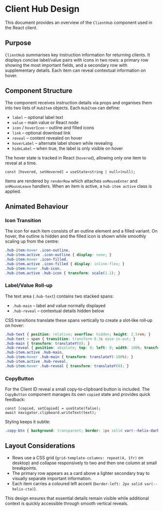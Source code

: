 # Client Hub Design

This document provides an overview of the `ClientHub` component used in the React client.

## Purpose

`ClientHub` summarises key instruction information for returning clients. It displays concise label/value pairs with icons in two rows: a primary row showing the most important fields, and a secondary row with supplementary details. Each item can reveal contextual information on hover.

## Component Structure

The component receives instruction details via props and organises them into two lists of `HubItem` objects. Each `HubItem` can define:

- `label` – optional label text
- `value` – main value or React node
- `icon` / `hoverIcon` – outline and filled icons
- `link` – optional download link
- `reveal` – content revealed on hover
- `hoverLabel` – alternate label shown while revealing
- `hideLabel` – when true, the label is only visible on hover

The hover state is tracked in React (`hovered`), allowing only one item to reveal at a time.

```tsx
const [hovered, setHovered] = useState<string | null>(null);
```

Items are rendered by `renderRow` which attaches `onMouseEnter` and `onMouseLeave` handlers. When an item is active, a `hub-item active` class is applied.

## Animated Behaviour

### Icon Transition

The icon for each item consists of an outline element and a filled variant. On hover, the outline is hidden and the filled icon is shown while smoothly scaling up from the centre:

```css
.hub-item:hover .icon-outline,
.hub-item.active .icon-outline { display: none; }
.hub-item:hover .icon-filled,
.hub-item.active .icon-filled { display: inline-flex; }
.hub-item:hover .hub-icon,
.hub-item.active .hub-icon { transform: scale(1.1); }
```

### Label/Value Roll‑up

The text area (`.hub-text`) contains two stacked spans:

- `.hub-main` – label and value normally displayed
- `.hub-reveal` – contextual details hidden below

CSS transitions translate these spans vertically to create a slot‑like roll‑up on hover:

```css
.hub-text { position: relative; overflow: hidden; height: 2.5rem; }
.hub-text > span { transition: transform 0.3s ease-in-out; }
.hub-main { transform: translateY(0); }
.hub-reveal { position: absolute; top: 0; left: 0; width: 100%; transform: translateY(100%); }
.hub-item.active .hub-main,
.hub-item:hover .hub-main { transform: translateY(-100%); }
.hub-item.active .hub-reveal,
.hub-item:hover .hub-reveal { transform: translateY(0); }
```

### CopyButton

For the Client ID reveal a small copy‑to‑clipboard button is included. The `CopyButton` component manages its own `copied` state and provides quick feedback:

```tsx
const [copied, setCopied] = useState(false);
await navigator.clipboard.writeText(text);
```

Styling keeps it subtle:

```css
.copy-btn { background: transparent; border: 1px solid var(--helix-dark-blue, #2f497d); padding: 2px 6px; border-radius: 3px; font-size: 0.75rem; }
```

## Layout Considerations

- Rows use a CSS grid (`grid-template-columns: repeat(4, 1fr)` on desktop) and collapse responsively to two and then one column at small breakpoints.
- The primary row appears as a card above a lighter secondary tray to visually separate important information.
- Each item carries a coloured left accent (`border-left: 2px solid var(--helix-cta)`).

This design ensures that essential details remain visible while additional context is quickly accessible through smooth vertical reveals.
